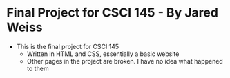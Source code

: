 # Final Project for CSCI 145 - By Jared Weiss
* This is the final project for CSCI 145
  * Written in HTML and CSS, essentially a basic website
  * Other pages in the project are broken. I have no idea what happened to them
